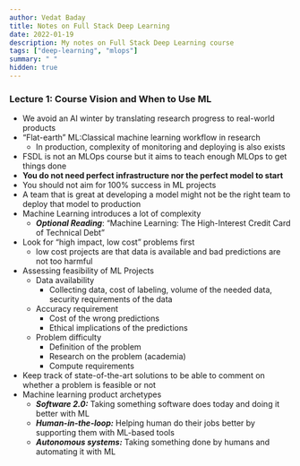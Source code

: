 ```yaml
---
author: Vedat Baday
title: Notes on Full Stack Deep Learning
date: 2022-01-19
description: My notes on Full Stack Deep Learning course
tags: ["deep-learning", "mlops"]
summary: " "
hidden: true
---
```



### Lecture 1: Course Vision and When to Use ML
* We avoid an AI winter by translating research progress to real-world products
* “Flat-earth” ML:Classical machine learning workflow in research
   * In production, complexity of monitoring and deploying is also exists
* FSDL is not an MLOps course but it aims to teach enough MLOps to get things done
* **You do not need perfect infrastructure nor the perfect model to start**
* You should not aim for 100% success in ML projects
* A team that is great at developing a model might not be the right team to deploy that model to production
* Machine Learning introduces a lot of complexity
   * ***Optional Reading***: “Machine Learning: The High-Interest Credit Card of Technical Debt”
* Look for “high impact, low cost” problems first
   * low cost projects are that data is available and bad predictions are not too harmful
* Assessing feasibility of ML Projects
   * Data availability
      * Collecting data, cost of labeling, volume of the needed data, security requirements of the data
   * Accuracy requirement
      * Cost of the wrong predictions
      * Ethical implications of the predictions
   * Problem difficulty
      * Definition of the problem
      * Research on the problem (academia)
      * Compute requirements
* Keep track of state-of-the-art solutions to be able to comment on whether a problem is feasible or not
* Machine learning product archetypes
   * ***Software 2.0:*** Taking something software does today and doing it better with ML
   * ***Human-in-the-loop:*** Helping human do their jobs better by supporting them with ML-based tools
   * ***Autonomous systems:*** Taking something done by humans and automating it with ML